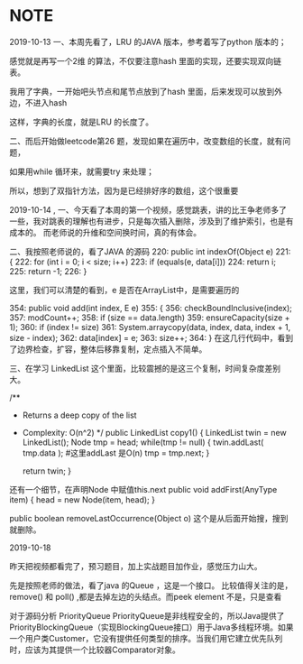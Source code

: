 ﻿# NOTE
2019-10-13 
一、本周先看了，LRU 的JAVA 版本，参考着写了python 版本的；

感觉就是再写一个2维 的算法，不仅要注意hash 里面的实现，还要实现双向链表。

我用了字典，一开始吧头节点和尾节点放到了hash 里面，后来发现可以放到外边，不进入hash

这样，字典的长度，就是LRU 的长度了。


二、而后开始做leetcode第26 题，发现如果在遍历中，改变数组的长度，就有问题，

如果用while 循环来，就需要try 来处理；

所以，想到了双指针方法，因为是已经排好序的数组，这个很重要

2019-10-14 ,
一、今天看了本周的第一个视频，感觉跳表，讲的比王争老师多了一些，我对跳表的理解也有进步，只是每次插入删除，涉及到了维护索引，也是有成本的。
而老师说的升维和空间换时间，真的有体会。

二、我按照老师说的，看了JAVA 的源码
 220:   public int indexOf(Object e)
 221:   {
 222:     for (int i = 0; i < size; i++)
 223:       if (equals(e, data[i]))
 224:         return i;
 225:     return -1;
 226:   }

这里，我们可以清楚的看到，e 是否在ArrayList中，是需要遍历的

 354:   public void add(int index, E e)
 355:   {
 356:     checkBoundInclusive(index);
 357:     modCount++;
 358:     if (size == data.length)
 359:       ensureCapacity(size + 1);
 360:     if (index != size)
 361:       System.arraycopy(data, index, data, index + 1, size - index);
 362:     data[index] = e;
 363:     size++;
 364:   }
在这几行代码中，看到了边界检查，扩容，整体后移靠复制，定点插入不简单。

三、在学习  LinkedList<AnyType> 这个里面，比较震撼的是这三个复制，时间复杂度差别大。 

/**
   *  Returns a deep copy of the list
   *  Complexity: O(n^2)
   */
   public  LinkedList<AnyType> copy1()
   {
      LinkedList<AnyType> twin = new LinkedList<AnyType>();
      Node<AnyType> tmp = head;
      while(tmp != null)
      {
         twin.addLast( tmp.data );  #这里addLast 是O(n)
         tmp = tmp.next;
      }

      return twin;
   }

还有一个细节，在声明Node 中赋值this.next
   public void addFirst(AnyType item)
   {
      head = new Node<AnyType>(item, head);
   }

public boolean removeLastOccurrence(Object o) 这个是从后面开始搜，搜到就删除。 




2019-10-18 

昨天把视频都看完了，预习题目，加上实战题目加作业，感觉压力山大。

先是按照老师的做法，看了java 的Queue ，这是一个接口。
比较值得关注的是，remove() 和 poll() ,都是去掉左边的头结点。而peek element 不是，只是查看


对于源码分析 PriorityQueue
PriorityQueue是非线程安全的，所以Java提供了PriorityBlockingQueue（实现BlockingQueue接口）用于Java多线程环境。如果一个用户类Customer，它没有提供任何类型的排序。当我们用它建立优先队列时，应该为其提供一个比较器Comparator对象。

 

